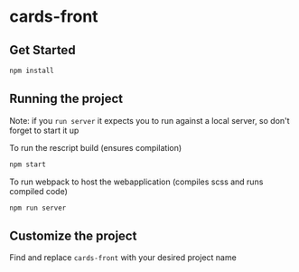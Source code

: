 # cards-front

## Get Started

```sh
npm install
```

## Running the project

Note: if you ``run server`` it expects you to run against a local server, so don't forget to start it up

To run the rescript build (ensures compilation)
```sh
npm start
```

To run webpack to host the webapplication (compiles scss and runs compiled code)
```sh
npm run server
```

## Customize the project

Find and replace ``cards-front`` with your desired project name
